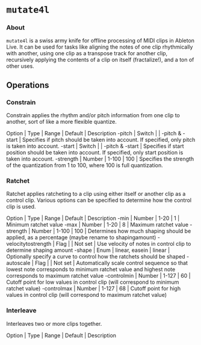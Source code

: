 # `mutate4l`

### About
`mutate4l` is a swiss army knife for offline processing of MIDI clips in Ableton Live. It can be used for tasks like aligning the notes of one clip rhythmically with another, using one clip as a transpose track for another clip, recursively applying the contents of a clip on itself (fractalize!), and a ton of other uses.

## Operations

### Constrain

Constrain applies the rhythm and/or pitch information from one clip to another, sort of like a more flexible quantize.

Option | Type | Range | Default | Description
-pitch | Switch | | -pitch & -start | Specifies if pitch should be taken into account. If specified, only pitch is taken into account.
-start | Switch | | -pitch & -start | Specifies if start position should be taken into account. If specified, only start position is taken into account.
-strength | Number | 1-100 | 100 | Specifies the strength of the quantization from 1 to 100, where 100 is full quantization.

### Ratchet

Ratchet applies ratcheting to a clip using either itself or another clip as a control clip. Various options can be specified to determine how the control clip is used.

Option | Type | Range | Default | Description
-min | Number | 1-20 | 1 | Minimum ratchet value
-max | Number | 1-20 | 8 | Maximum ratchet value
-strength | Number | 1-100 | 100 | Determines how much shaping should be applied, as a percentage (maybe rename to shapingamount)
-velocitytostrength | Flag | | Not set | Use velocity of notes in control clip to determine shaping amount
-shape | Enum | linear, easein | linear | Optionally specify a curve to control how the ratchets should be shaped
-autoscale | Flag | | Not set | Automatically scale control sequence so that lowest note corresponds to minimum ratchet value and highest note corresponds to maximum ratchet value
-controlmin | Number | 1-127 | 60 | Cutoff point for low values in control clip (will correspond to minimum ratchet value)
-controlmax | Number | 1-127 | 68 | Cutoff point for high values in control clip (will correspond to maximum ratchet value)

### Interleave

Interleaves two or more clips together.

Option | Type | Range | Default | Description

